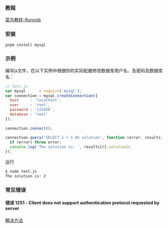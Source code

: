 ### 教程
[菜鸟教程-Runoob](https://www.runoob.com/nodejs/nodejs-mysql.html)


### 安装
```bash
pnpm install mysql
```

### 示例
编写js文件，在以下实例中根据你的实际配置修改数据库用户名、及密码及数据库名：
```js
// test.js
var mysql      = require('mysql');
var connection = mysql.createConnection({
  host     : 'localhost',
  user     : 'root',
  password : '123456',
  database : 'test'
});
 
connection.connect();
 
connection.query('SELECT 1 + 1 AS solution', function (error, results, fields) {
  if (error) throw error;
  console.log('The solution is: ', results[0].solution);
});
```
运行
```bash
$ node test.js
The solution is: 2
```


### 常见错误
#### 错误 1251 - Client does not support authentication protocol requested by server
[解决方法](/database/mysql/error#错误1251)